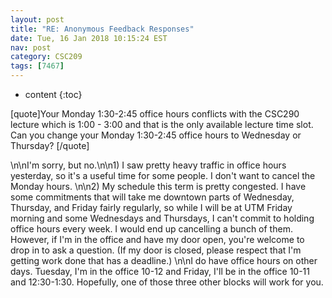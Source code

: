 ```yaml
---
layout: post
title: "RE: Anonymous Feedback Responses"
date: Tue, 16 Jan 2018 10:15:24 EST
nav: post
category: CSC209
tags: [7467]
---
```


* content
{:toc}

[quote]Your Monday 1:30-2:45 office hours conflicts with the CSC290 lecture which is 1:00 - 3:00 and that is the only available lecture time slot. Can you change your Monday 1:30-2:45 office hours to Wednesday or Thursday? [/quote]
<!-- more -->
<p>\n\nI'm sorry, but no.\n\n1) I saw pretty heavy traffic in office hours yesterday, so it's a useful time for some people. I don't want to cancel the Monday hours. \n\n2) My schedule this term is pretty congested. I have some commitments that will take me downtown parts of Wednesday, Thursday, and Friday fairly regularly, so while I will be at UTM Friday morning and some Wednesdays and Thursdays, I can't commit to holding office hours every week. I would end up cancelling a bunch of them. However, if I'm in the office and have my door open, you're welcome to drop in to ask a question. (If my door is closed, please respect that I'm getting work done that has a deadline.)  \n\nI do have office hours on other days. Tuesday, I'm in the office 10-12 and Friday, I'll be in the office 10-11 and 12:30-1:30. Hopefully, one of those three other blocks will work for you.</p>

